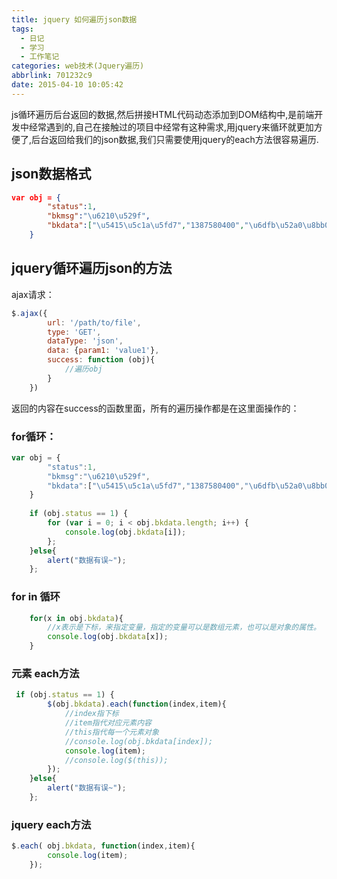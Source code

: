 ```yaml
---
title: jquery 如何遍历json数据
tags:
  - 日记
  - 学习
  - 工作笔记
categories: web技术(Jquery遍历)
abbrlink: 701232c9
date: 2015-04-10 10:05:42
---
```


js循环遍历后台返回的数据,然后拼接HTML代码动态添加到DOM结构中,是前端开发中经常遇到的,自己在接触过的项目中经常有这种需求,用jquery来循环就更加方便了,后台返回给我们的json数据,我们只需要使用jquery的each方法很容易遍历.<!-- more -->

## json数据格式

```json
var obj = { 
        "status":1, 
        "bkmsg":"\u6210\u529f", 
        "bkdata":["\u5415\u5c1a\u5fd7","1387580400","\u6dfb\u52a0\u8bb0\u5f55"] 
    } 
```

## jquery循环遍历json的方法

ajax请求：

```js
$.ajax({ 
        url: '/path/to/file', 
        type: 'GET', 
        dataType: 'json', 
        data: {param1: 'value1'}, 
        success: function (obj){  
            //遍历obj 
        } 
    })  
```
返回的内容在success的函数里面，所有的遍历操作都是在这里面操作的： 

### for循环：
```js
var obj = { 
        "status":1, 
        "bkmsg":"\u6210\u529f", 
        "bkdata":["\u5415\u5c1a\u5fd7","1387580400","\u6dfb\u52a0\u8bb0\u5f55"] 
    } 
  
    if (obj.status == 1) { 
        for (var i = 0; i < obj.bkdata.length; i++) { 
            console.log(obj.bkdata[i]); 
        }; 
    }else{ 
        alert("数据有误~"); 
    }; 
```



### for in 循环

```js
    for(x in obj.bkdata){ 
        //x表示是下标，来指定变量，指定的变量可以是数组元素，也可以是对象的属性。 
        console.log(obj.bkdata[x]); 
    }  
```
### 元素 each方法

```js
 if (obj.status == 1) { 
        $(obj.bkdata).each(function(index,item){ 
            //index指下标 
            //item指代对应元素内容 
            //this指代每一个元素对象 
            //console.log(obj.bkdata[index]); 
            console.log(item); 
            //console.log($(this)); 
        }); 
    }else{ 
        alert("数据有误~"); 
    };   
```

### jquery each方法


```js
$.each( obj.bkdata, function(index,item){ 
        console.log(item); 
    }); 
```